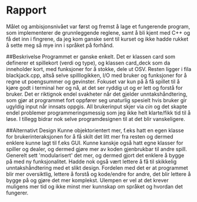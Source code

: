 ﻿Rapport
=======
Målet og ambisjonsnivået var først og fremst å lage et fungerende program, som implementerer de grunnleggende reglene, samt å bli kjent med C++ og få
det inn i fingrene, da jeg kom ganske sent til kurset og ikke hadde rukket å sette meg så mye inn i språket på forhånd.

##Beskrivelse
Programmet er ganske enkelt. Det er klassen card som definerer et spillekort (verdi og type), og klassen card_deck som da inneholder kort, med funksjoner
for å stokke, dele ut OSV. Resten ligger i fila blackjack.cpp, altså selve spilllogikken, I/O med bruker og funksjoner for å regne ut poengsummer og
gevinster. Fokuset var kun på å få spillet til å kjøre godt i terminal her og nå, at det ser ryddig ut og er lett og forstå for bruker. Det er 
riktignok endel svakheter når det gjelder unntakshåndtering, som gjør at programmet fort oppfører seg unaturlig spesielt hvis bruker gir ugyldig input når
innsats oppgis. All brukerinput skjer via *cin* og det skapte endel problemer programmeringsmessig som jeg ikke helt klarte/fikk tid til å løse. I tillegg
bidrar nok selve programdesignen til at det blir vanskeligere.

##Alternativt Design
Kunne objektorientert mer, f.eks hatt en egen klasse for brukerinteraksjonen for å få skilt det litt mer fra resten og dermed enklere kunne lagt til
f.eks GUI. Kunne kanskje også hatt egne klasser for spiller og dealer, og dermed gjøre mer av koden gjenbrukbar til andre spill.
Generelt sett 'modularisert' det mer, og dermed gjort det enklere å bygge på med ny funksjonalitet. Hadde nok også vært lettere å få til skikkelig
unntakshåndtering med et slikt design. Fordelen med det er at programmet blir mer oversiktlig, lettere å forstå og kode/endre for andre, det blir lettere 
å bygge på og gjøre det mer komplekst. Ulempen er vel at det krever muligens mer tid og ikke minst mer kunnskap om språket og hvordan det fungerer.
 
